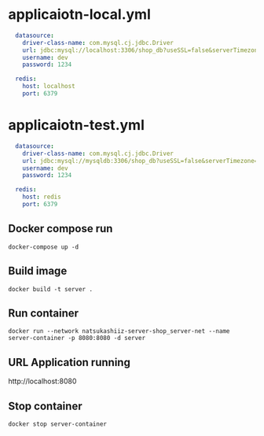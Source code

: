 # applicaiotn-local.yml
```yaml
  datasource:
    driver-class-name: com.mysql.cj.jdbc.Driver
    url: jdbc:mysql://localhost:3306/shop_db?useSSL=false&serverTimezone=UTC
    username: dev
    password: 1234

  redis:
    host: localhost
    port: 6379
```

# applicaiotn-test.yml
```yaml
  datasource:
    driver-class-name: com.mysql.cj.jdbc.Driver
    url: jdbc:mysql://mysqldb:3306/shop_db?useSSL=false&serverTimezone=UTC
    username: dev
    password: 1234

  redis:
    host: redis
    port: 6379
```

## Docker compose run

```shell
docker-compose up -d
```

## Build image

```shell
docker build -t server .
```

## Run container

```shell
docker run --network natsukashiiz-server-shop_server-net --name server-container -p 8080:8080 -d server
```

## URL Application running

http://localhost:8080

## Stop container
```shell
docker stop server-container
```